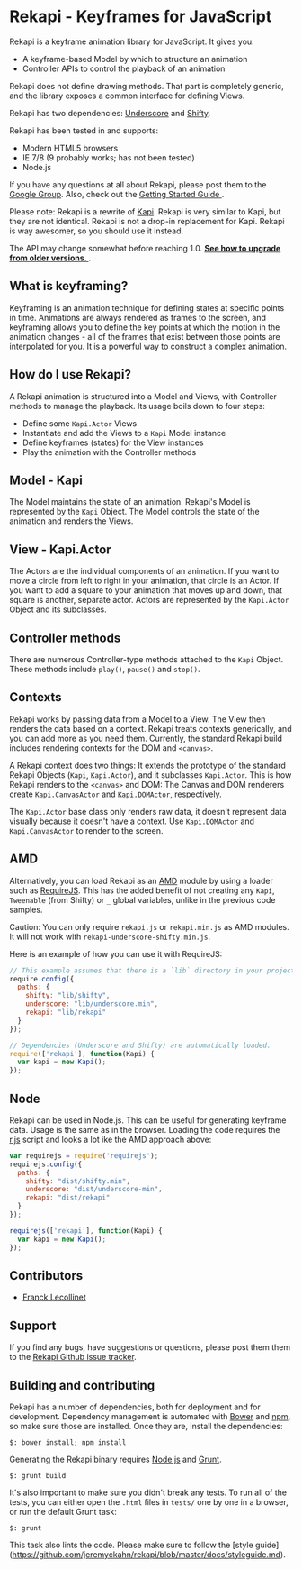 # Rekapi - Keyframes for JavaScript

Rekapi is a keyframe animation library for JavaScript.  It gives you:

* A keyframe-based Model by which to structure an animation
* Controller APIs to control the playback of an animation

Rekapi does not define drawing methods.  That part is completely generic, and
the library exposes a common interface for defining Views.

Rekapi has two dependencies:
[Underscore](https://github.com/documentcloud/underscore) and
[Shifty](https://github.com/jeremyckahn/shifty).

Rekapi has been tested in and supports:

  * Modern HTML5 browsers
  * IE 7/8 (9 probably works; has not been tested)
  * Node.js

If you have any questions at all about Rekapi, please post them to the [Google
Group](https://groups.google.com/forum/?fromgroups#!forum/rekapi).  Also, check
out the [Getting Started Guide
](https://github.com/jeremyckahn/rekapi/blob/master/docs/getting_started.md).

Please note:  Rekapi is a rewrite of
[Kapi](https://github.com/jeremyckahn/kapi). Rekapi is very similar to Kapi,
but they are not identical.  Rekapi is not a drop-in replacement for Kapi.
Rekapi is way awesomer, so you should use it instead.

The API may change somewhat before reaching 1.0.  __[See how to upgrade from
older versions.
](https://github.com/jeremyckahn/rekapi/blob/master/docs/upgrading.md)__.

## What is keyframing?

Keyframing is an animation technique for defining states at specific points in
time. Animations are always rendered as frames to the screen, and keyframing
allows you to define the key points at which the motion in the animation
changes - all of the frames that exist between those points are interpolated
for you.  It is a powerful way to construct a complex animation.

## How do I use Rekapi?

A Rekapi animation is structured into a Model and Views, with Controller
methods to manage the playback. Its usage boils down to four steps:

* Define some `Kapi.Actor` Views
* Instantiate and add the Views to a `Kapi` Model instance
* Define keyframes (states) for the View instances
* Play the animation with the Controller methods

## Model - Kapi

The Model maintains the state of an animation.  Rekapi's Model is represented
by the `Kapi` Object.  The Model controls the state of the animation and
renders the Views.

## View - Kapi.Actor

The Actors are the individual components of an animation.  If you want to move
a circle from left to right in your animation, that circle is an Actor.  If you
want to add a square to your animation that moves up and down, that square is
another, separate actor.  Actors are represented by the `Kapi.Actor` Object and
its subclasses.

## Controller methods

There are numerous Controller-type methods attached to the `Kapi` Object.
These methods include `play()`, `pause()` and `stop()`.

## Contexts

Rekapi works by passing data from a Model to a View.  The View then renders the
data based on a context.  Rekapi treats contexts generically, and you can add
more as you need them.  Currently, the standard Rekapi build includes rendering
contexts for the DOM and `<canvas>`.

A Rekapi context does two things: It extends the prototype of the standard
Rekapi Objects (`Kapi`, `Kapi.Actor`), and it subclasses `Kapi.Actor`.  This is
how Rekapi renders to the `<canvas>` and DOM: The Canvas and DOM renderers
create `Kapi.CanvasActor` and `Kapi.DOMActor`, respectively.

The `Kapi.Actor` base class only renders raw data, it doesn't represent data
visually because it doesn't have a context.  Use `Kapi.DOMActor` and
`Kapi.CanvasActor` to render to the screen.

## AMD

Alternatively, you can load Rekapi as an
[AMD](https://github.com/amdjs/amdjs-api/wiki/AMD) module by using a loader
such as [RequireJS](http://requirejs.org). This has the added benefit of not
creating any `Kapi`, `Tweenable` (from Shifty) or `_` global variables, unlike
in the previous code samples.

Caution: You can only require `rekapi.js` or `rekapi.min.js` as AMD modules. It
will not work with `rekapi-underscore-shifty.min.js`.

Here is an example of how you can use it with RequireJS:

````javascript
// This example assumes that there is a `lib` directory in your project
require.config({
  paths: {
    shifty: "lib/shifty",
    underscore: "lib/underscore.min",
    rekapi: "lib/rekapi"
  }
});

// Dependencies (Underscore and Shifty) are automatically loaded.
require(['rekapi'], function(Kapi) {
  var kapi = new Kapi();
});
````

## Node

Rekapi can be used in Node.js.  This can be useful for generating keyframe
data.  Usage is the same as in the browser.  Loading the code requires the
[r.js](https://github.com/jrburke/r.js/blob/master/dist/r.js) script and looks
a lot ike the AMD approach above:

````javascript
var requirejs = require('requirejs');
requirejs.config({
  paths: {
    shifty: "dist/shifty.min",
    underscore: "dist/underscore-min",
    rekapi: "dist/rekapi"
  }
});

requirejs(['rekapi'], function(Kapi) {
  var kapi = new Kapi();
});
````

## Contributors

  * [Franck Lecollinet](https://github.com/sork)

## Support

If you find any bugs, have suggestions or questions, please post them them to
the [Rekapi Github issue
tracker](https://github.com/jeremyckahn/rekapi/issues).

## Building and contributing

Rekapi has a number of dependencies, both for deployment and for development.
Dependency management is automated with
[Bower](http://twitter.github.com/bower/) and [npm](https://npmjs.org/), so
make sure those are installed.  Once they are, install the dependencies:

````
$: bower install; npm install
````

Generating the Rekapi binary requires [Node.js](http://nodejs.org/) and
[Grunt](http://gruntjs.com/).

````
$: grunt build
````

It's also important to make sure you didn't break any tests.  To run all of the
tests, you can either open the `.html` files in `tests/` one by one in a
browser, or run the default Grunt task:

````
$: grunt
````

This task also lints the code.  Please make sure to follow the [style guide]
(https://github.com/jeremyckahn/rekapi/blob/master/docs/styleguide.md).
